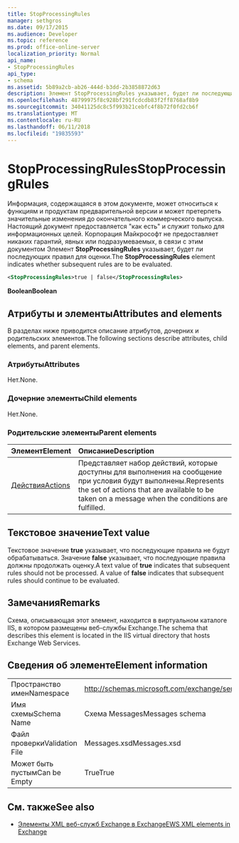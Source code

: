 ```yaml
---
title: StopProcessingRules
manager: sethgros
ms.date: 09/17/2015
ms.audience: Developer
ms.topic: reference
ms.prod: office-online-server
localization_priority: Normal
api_name:
- StopProcessingRules
api_type:
- schema
ms.assetid: 5b89a2cb-ab26-444d-b3dd-2b3858872d63
description: Элемент StopProcessingRules указывает, будет ли последующих правил для оценки.
ms.openlocfilehash: 48799975f8c928bf291fcdcdb83f2ff8768af8b9
ms.sourcegitcommit: 34041125dc8c5f993b21cebfc4f8b72f0fd2cb6f
ms.translationtype: MT
ms.contentlocale: ru-RU
ms.lasthandoff: 06/11/2018
ms.locfileid: "19835593"
---
```

# <a name="stopprocessingrules"></a><span data-ttu-id="3a0bf-103">StopProcessingRules</span><span class="sxs-lookup"><span data-stu-id="3a0bf-103">StopProcessingRules</span></span>

<span data-ttu-id="3a0bf-104">Информация, содержащаяся в этом документе, может относиться к функциям и продуктам предварительной версии и может претерпеть значительные изменения до окончательного коммерческого выпуска. Настоящий документ предоставляется "как есть" и служит только для информационных целей. Корпорация Майкрософт не предоставляет никаких гарантий, явных или подразумеваемых, в связи с этим документом Элемент **StopProcessingRules** указывает, будет ли последующих правил для оценки.</span><span class="sxs-lookup"><span data-stu-id="3a0bf-104">The **StopProcessingRules** element indicates whether subsequent rules are to be evaluated.</span></span> 
  
```XML
<StopProcessingRules>true | false</StopProcessingRules>
```

 <span data-ttu-id="3a0bf-105">**Boolean**</span><span class="sxs-lookup"><span data-stu-id="3a0bf-105">**Boolean**</span></span>
## <a name="attributes-and-elements"></a><span data-ttu-id="3a0bf-106">Атрибуты и элементы</span><span class="sxs-lookup"><span data-stu-id="3a0bf-106">Attributes and elements</span></span>

<span data-ttu-id="3a0bf-107">В разделах ниже приводится описание атрибутов, дочерних и родительских элементов.</span><span class="sxs-lookup"><span data-stu-id="3a0bf-107">The following sections describe attributes, child elements, and parent elements.</span></span>
  
### <a name="attributes"></a><span data-ttu-id="3a0bf-108">Атрибуты</span><span class="sxs-lookup"><span data-stu-id="3a0bf-108">Attributes</span></span>

<span data-ttu-id="3a0bf-109">Нет.</span><span class="sxs-lookup"><span data-stu-id="3a0bf-109">None.</span></span>
  
### <a name="child-elements"></a><span data-ttu-id="3a0bf-110">Дочерние элементы</span><span class="sxs-lookup"><span data-stu-id="3a0bf-110">Child elements</span></span>

<span data-ttu-id="3a0bf-111">Нет.</span><span class="sxs-lookup"><span data-stu-id="3a0bf-111">None.</span></span>
  
### <a name="parent-elements"></a><span data-ttu-id="3a0bf-112">Родительские элементы</span><span class="sxs-lookup"><span data-stu-id="3a0bf-112">Parent elements</span></span>

|<span data-ttu-id="3a0bf-113">**Элемент**</span><span class="sxs-lookup"><span data-stu-id="3a0bf-113">**Element**</span></span>|<span data-ttu-id="3a0bf-114">**Описание**</span><span class="sxs-lookup"><span data-stu-id="3a0bf-114">**Description**</span></span>|
|:-----|:-----|
|[<span data-ttu-id="3a0bf-115">Действия</span><span class="sxs-lookup"><span data-stu-id="3a0bf-115">Actions</span></span>](actions.md) <br/> |<span data-ttu-id="3a0bf-116">Представляет набор действий, которые доступны для выполнения на сообщение при условия будут выполнены.</span><span class="sxs-lookup"><span data-stu-id="3a0bf-116">Represents the set of actions that are available to be taken on a message when the conditions are fulfilled.</span></span>  <br/> |
   
## <a name="text-value"></a><span data-ttu-id="3a0bf-117">Текстовое значение</span><span class="sxs-lookup"><span data-stu-id="3a0bf-117">Text value</span></span>

<span data-ttu-id="3a0bf-p101">Текстовое значение **true** указывает, что последующие правила не будут обрабатываться. Значение **false** указывает, что последующие правила должны продолжать оценку.</span><span class="sxs-lookup"><span data-stu-id="3a0bf-p101">A text value of **true** indicates that subsequent rules should not be processed. A value of **false** indicates that subsequent rules should continue to be evaluated.</span></span> 
  
## <a name="remarks"></a><span data-ttu-id="3a0bf-120">Замечания</span><span class="sxs-lookup"><span data-stu-id="3a0bf-120">Remarks</span></span>

<span data-ttu-id="3a0bf-121">Схема, описывающая этот элемент, находится в виртуальном каталоге IIS, в котором размещены веб-службы Exchange.</span><span class="sxs-lookup"><span data-stu-id="3a0bf-121">The schema that describes this element is located in the IIS virtual directory that hosts Exchange Web Services.</span></span>
  
## <a name="element-information"></a><span data-ttu-id="3a0bf-122">Сведения об элементе</span><span class="sxs-lookup"><span data-stu-id="3a0bf-122">Element information</span></span>

|||
|:-----|:-----|
|<span data-ttu-id="3a0bf-123">Пространство имен</span><span class="sxs-lookup"><span data-stu-id="3a0bf-123">Namespace</span></span>  <br/> |http://schemas.microsoft.com/exchange/services/2006/messages  <br/> |
|<span data-ttu-id="3a0bf-124">Имя схемы</span><span class="sxs-lookup"><span data-stu-id="3a0bf-124">Schema Name</span></span>  <br/> |<span data-ttu-id="3a0bf-125">Схема Messages</span><span class="sxs-lookup"><span data-stu-id="3a0bf-125">Messages schema</span></span>  <br/> |
|<span data-ttu-id="3a0bf-126">Файл проверки</span><span class="sxs-lookup"><span data-stu-id="3a0bf-126">Validation File</span></span>  <br/> |<span data-ttu-id="3a0bf-127">Messages.xsd</span><span class="sxs-lookup"><span data-stu-id="3a0bf-127">Messages.xsd</span></span>  <br/> |
|<span data-ttu-id="3a0bf-128">Может быть пустым</span><span class="sxs-lookup"><span data-stu-id="3a0bf-128">Can be Empty</span></span>  <br/> |<span data-ttu-id="3a0bf-129">True</span><span class="sxs-lookup"><span data-stu-id="3a0bf-129">True</span></span>  <br/> |
   
## <a name="see-also"></a><span data-ttu-id="3a0bf-130">См. также</span><span class="sxs-lookup"><span data-stu-id="3a0bf-130">See also</span></span>



- [<span data-ttu-id="3a0bf-131">Элементы XML веб-служб Exchange в Exchange</span><span class="sxs-lookup"><span data-stu-id="3a0bf-131">EWS XML elements in Exchange</span></span>](ews-xml-elements-in-exchange.md)

